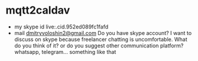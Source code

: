 # mqtt2caldav
- my skype id 
live:.cid.952ed089fc1fafd
- mail
dmitryvoloshin2@gmail.com
Do you have skype account? I want to discuss on skype because freelancer chatting is uncomfortable.
What do you think of it? or do you suggest other communication platform? 
whatsapp, telegram... something like that
